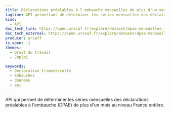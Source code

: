 ```yaml
---
title: Déclarations préalables à l'embauche mensuelles de plus d'un mois, France entière
tagline: API permettant de déterminer les séries mensuelles des déclarations préalables à l'embauche.
kind:
  - API
doc_tech_link: https://open.urssaf.fr/explore/dataset/dpae-mensuelles-france-entiere/api/
doc_tech_external: https://open.urssaf.fr/explore/dataset/dpae-mensuelles-france-entiere/api/
producer: ursaff
is_open: -1
themes:
  - Droit du travail
  - Emploi

keywords:
  - Déclaration trimestrielle
  - Embauches
  - données
  - api
---
```


API qui permet de déterminer les séries mensuelles des déclarations préalables à l'embauche (DPAE) de plus d'un mois au niveau France entière.
